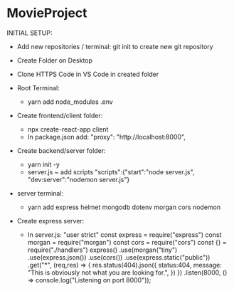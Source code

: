 # MovieProject

INITIAL SETUP:

* Add new repositories / terminal: git init to create new git repository
* Create Folder on Desktop
* Clone HTTPS Code in VS Code in created folder
* Root Terminal:
    - yarn add node_modules .env
 
* Create frontend/client folder:
    - npx create-react-app client
    - In package.json add: "proxy": "http://localhost:8000",

* Create backend/server folder:
    - yarn init -y 
    - server.js 
        ~ add scripts "scripts":{"start":"node server.js", "dev:server":"nodemon server.js"}

* server terminal:
    - yarn add express helmet mongodb dotenv morgan cors nodemon

* Create express server:
    - In server.js:
        "user strict"
        const express = require("express")
        const morgan = require("morgan")
        const cors = require("cors")
        const {} = require("./handlers")
        express()
        .use(morgan("tiny")
        .use(express.json())
        .use(cors())
        .use(express.static("public"))
        .get("*", (req,res) => {
            res.status(404).json({
            status:404,
            message: "This is obviously not what you are looking for.",
            })
        })
        .listen(8000, () => console.log("Listening on port 8000"));
        
       
